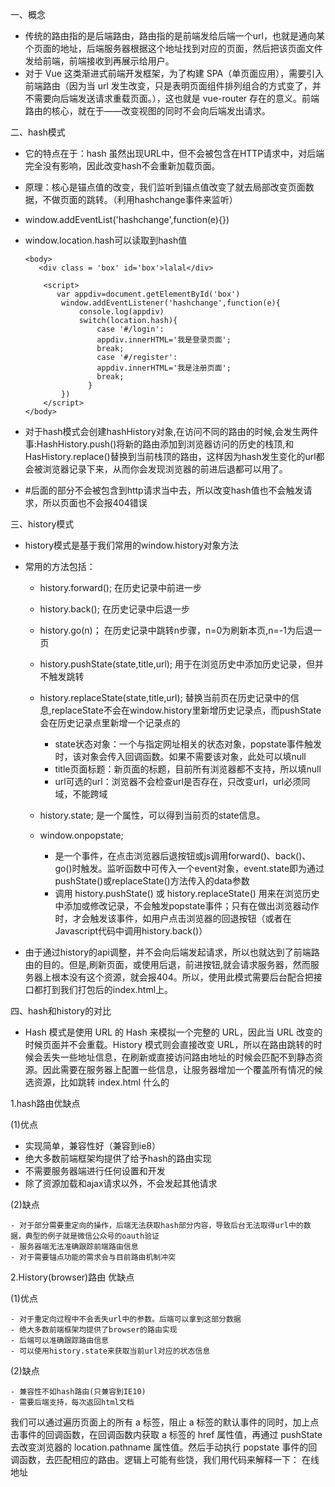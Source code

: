 一、概念

  - 传统的路由指的是后端路由，路由指的是前端发给后端一个url，也就是通向某个页面的地址，后端服务器根据这个地址找到对应的页面，然后把该页面文件发给前端，前端接收到再展示给用户。
  - 对于 Vue 这类渐进式前端开发框架，为了构建 SPA（单页面应用），需要引入前端路由（因为当 url 发生改变，只是表明页面组件排列组合的方式变了，并不需要向后端发送请求重载页面。），这也就是 vue-router 存在的意义。前端路由的核心，就在于——改变视图的同时不会向后端发出请求。

二、hash模式

  - 它的特点在于：hash 虽然出现URL中，但不会被包含在HTTP请求中，对后端完全没有影响，因此改变hash不会重新加载页面。
  - 原理：核心是锚点值的改变，我们监听到锚点值改变了就去局部改变页面数据，不做页面的跳转。（利用hashchange事件来监听）
  - window.addEventList('hashchange',function(e){})
  - window.location.hash可以读取到hash值

        <body>
		   <div class = 'box' id='box'>lalal</div>
		   
		    <script>
		       var appdiv=document.getElementById('box')
		        window.addEventListener('hashchange',function(e){
		            console.log(appdiv)
		            switch(location.hash){
					  	case '#/login':
					  	appdiv.innerHTML='我是登录页面';
					  	break;
					  	case '#/register':
					  	appdiv.innerHTML='我是注册页面';
					  	break;
					  }
		        })
		    </script>
		</body>

  - 对于hash模式会创建hashHistory对象,在访问不同的路由的时候,会发生两件事:HashHistory.push()将新的路由添加到浏览器访问的历史的栈顶,和HasHistory.replace()替换到当前栈顶的路由，这样因为hash发生变化的url都会被浏览器记录下来，从而你会发现浏览器的前进后退都可以用了。

  - #后面的部分不会被包含到http请求当中去，所以改变hash值也不会触发请求，所以页面也不会报404错误

三、history模式

  - history模式是基于我们常用的window.history对象方法
  
  - 常用的方法包括：
      - history.forward(); 在历史记录中前进一步
      - history.back();    在历史记录中后退一步
      - history.go(n)；    在历史记录中跳转n步骤，n=0为刷新本页,n=-1为后退一页
      - history.pushState(state,title,url); 用于在浏览历史中添加历史记录，但并不触发跳转
      - history.replaceState(state,title,url); 替换当前页在历史记录中的信息,replaceState不会在window.history里新增历史记录点，而pushState会在历史记录点里新增一个记录点的
      
          - state状态对象：一个与指定网址相关的状态对象，popstate事件触发时，该对象会传入回调函数。如果不需要该对象，此处可以填null
          - title页面标题：新页面的标题，目前所有浏览器都不支持，所以填null
          - url可选的url：浏览器不会检查url是否存在，只改变url，url必须同域，不能跨域
          
      - history.state; 是一个属性，可以得到当前页的state信息。
      - window.onpopstate;
      
          - 是一个事件，在点击浏览器后退按钮或js调用forward()、back()、go()时触发。监听函数中可传入一个event对象，event.state即为通过pushState()或replaceState()方法传入的data参数
          - 调用  history.pushState()  或  history.replaceState()  用来在浏览历史中添加或修改记录，不会触发popstate事件；只有在做出浏览器动作时，才会触发该事件，如用户点击浏览器的回退按钮（或者在Javascript代码中调用history.back()）
          
  - 由于通过history的api调整，并不会向后端发起请求，所以也就达到了前端路由的目的。但是,刷新页面，或使用后退，前进按钮,就会请求服务器，然而服务器上根本没有这个资源，就会报404。所以，使用此模式需要后台配合把接口都打到我们打包后的index.html上。
  
四、hash和history的对比

  - Hash 模式是使用 URL 的 Hash 来模拟一个完整的 URL，因此当 URL 改变的时候页面并不会重载。History 模式则会直接改变 URL，所以在路由跳转的时候会丢失一些地址信息，在刷新或直接访问路由地址的时候会匹配不到静态资源。因此需要在服务器上配置一些信息，让服务器增加一个覆盖所有情况的候选资源，比如跳转 index.html 什么的

  1.hash路由优缺点

  (1)优点

   - 实现简单，兼容性好（兼容到ie8）
   - 绝大多数前端框架均提供了给予hash的路由实现
   - 不需要服务器端进行任何设置和开发
   - 除了资源加载和ajax请求以外，不会发起其他请求

   (2)缺点

    - 对于部分需要重定向的操作，后端无法获取hash部分内容，导致后台无法取得url中的数据，典型的例子就是微信公众号的oauth验证
    - 服务器端无法准确跟踪前端路由信息
    - 对于需要锚点功能的需求会与目前路由机制冲突

 2.History(browser)路由 优缺点

   (1)优点

    - 对于重定向过程中不会丢失url中的参数。后端可以拿到这部分数据
    - 绝大多数前端框架均提供了browser的路由实现
    - 后端可以准确跟踪路由信息
    - 可以使用history.state来获取当前url对应的状态信息

   (2)缺点

    - 兼容性不如hash路由(只兼容到IE10)
    - 需要后端支持，每次返回html文档


我们可以通过遍历页面上的所有 a 标签，阻止 a 标签的默认事件的同时，加上点击事件的回调函数，在回调函数内获取 a 标签的 href 属性值，再通过 pushState 去改变浏览器的 location.pathname 属性值。然后手动执行 popstate 事件的回调函数，去匹配相应的路由。逻辑上可能有些饶，我们用代码来解释一下：
在线地址 

